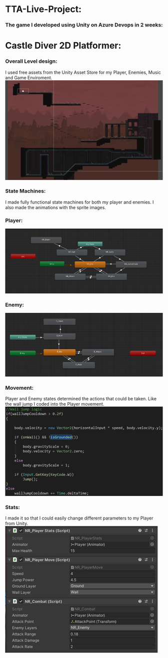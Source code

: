 # TTA-Live-Project:
### The game I developed using Unity on Azure Devops in 2 weeks:
# Castle Diver 2D Platformer:
### Overall Level design:
I used free assets from the Unity Asset Store for my Player, Enemies, Music and Game Enviroment.
![GameLevel](https://github.com/NathanielRus/TTA-Live-Project/blob/main/Live%20Project/Game%20level.PNG)
### State Machines:
I made fully functional state machines for both my player and enemies. I also made the animations with the sprite images.
### Player:
![PlayerState](https://github.com/NathanielRus/TTA-Live-Project/blob/main/Live%20Project/state%20machine.PNG)
### Enemy:
![EnemyState](https://github.com/NathanielRus/TTA-Live-Project/blob/main/Live%20Project/Enemy%20State%20Machine.PNG)
### Movement:
Player and Enemy states determined the actions that could be taken. Like the wall jump I coded into the Player movement.
![WallJump](https://github.com/NathanielRus/TTA-Live-Project/blob/main/Live%20Project/WallJump.PNG)
### Stats:
I made it so that I could easily change different parameters to my Player from Unity.
![PlayerStats](https://github.com/NathanielRus/TTA-Live-Project/blob/main/Live%20Project/PlayerStats.PNG)

